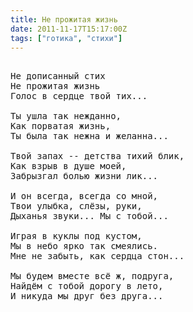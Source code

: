 ```yaml
---
title: Не прожитая жизнь
date: 2011-11-17T15:17:00Z
tags: ["готика", "стихи"]
---
```


<pre>

Не дописанный стих
Не прожитая жизнь
Голос в сердце твой тих...

Ты ушла так нежданно,
Как порватая жизнь,
Ты была так нежна и желанна...

Твой запах -- детства тихий блик,
Как взрыв в душе моей,
Забрызгал болью жизни лик...

И он всегда, всегда со мной,
Твои улыбка, слёзы, руки,
Дыханья звуки... Мы с тобой...

Играя в куклы под кустом,
Мы в небо ярко так смеялись.
Мне не забыть, как сердца стон...

Мы будем вместе всё ж, подруга,
Найдём с тобой дорогу в лето,
И никуда мы друг без друга...

</pre>